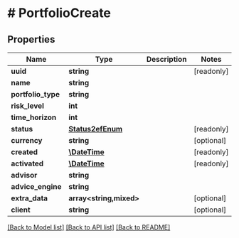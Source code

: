 # # PortfolioCreate

## Properties

Name | Type | Description | Notes
------------ | ------------- | ------------- | -------------
**uuid** | **string** |  | [readonly]
**name** | **string** |  |
**portfolio_type** | **string** |  |
**risk_level** | **int** |  |
**time_horizon** | **int** |  |
**status** | [**Status2efEnum**](Status2efEnum.md) |  | [readonly]
**currency** | **string** |  | [optional]
**created** | [**\DateTime**](\DateTime.md) |  | [readonly]
**activated** | [**\DateTime**](\DateTime.md) |  | [readonly]
**advisor** | **string** |  |
**advice_engine** | **string** |  |
**extra_data** | **array<string,mixed>** |  | [optional]
**client** | **string** |  | [optional]

[[Back to Model list]](../../README.md#models) [[Back to API list]](../../README.md#endpoints) [[Back to README]](../../README.md)
